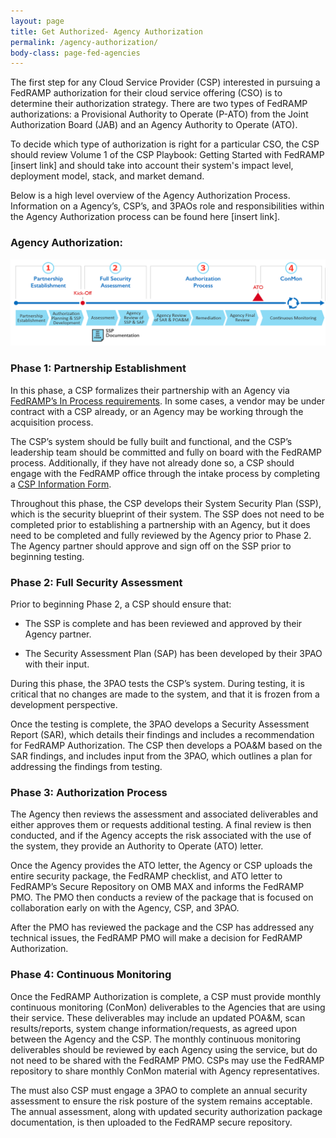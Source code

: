 ```yaml
---
layout: page
title: Get Authorized- Agency Authorization
permalink: /agency-authorization/
body-class: page-fed-agencies
---
```



The first step for any Cloud Service Provider (CSP) interested in pursuing a FedRAMP authorization for their cloud service offering (CSO) is to determine their authorization strategy. There are two types of FedRAMP authorizations: a Provisional Authority to Operate (P-ATO) from the Joint Authorization Board (JAB) and an Agency Authority to Operate (ATO).

To decide which type of authorization is right for a particular CSO, the CSP should review Volume 1 of the CSP Playbook: Getting Started with FedRAMP [insert link] and should take into account their system's impact level, deployment model, stack, and market demand.

Below is a high level overview of the Agency Authorization Process. Information on a Agency’s, CSP’s, and 3PAOs role and responsibilities within the Agency Authorization process can be found here [insert link]. 

### Agency Authorization:

![image alt text](/assets/img/agency-auth.png)

### Phase 1: Partnership Establishment  

In this phase, a CSP formalizes their partnership with an Agency via [FedRAMP’s In Process requirements](https://s3.amazonaws.com/sitesusa/wp-content/uploads/sites/482/2016/06/FedRAMP-Requirements-for-Obtaining-In-Process-Designation_FINAL.pdf). In some cases, a vendor may be under contract with a CSP already, or an Agency may be working through the acquisition process.

The CSP’s system should be fully built and functional, and the CSP’s leadership team should be committed and fully on board with the FedRAMP process. Additionally, if they have not already done so, a CSP should engage with the FedRAMP office through the intake process by completing a [CSP Information Form](https://docs.google.com/a/theclearing.com/forms/d/e/1FAIpQLScU4_x5UK53d0PUUDsOdqWyzUvAN1-yFJ1NxffT7PkGkCiuPg/viewform?c=0&w=1).

Throughout this phase, the CSP develops their System Security Plan (SSP), which is the security blueprint of their system. The SSP does not need to be completed prior to establishing a partnership with an Agency, but it does need to be completed and fully reviewed by the Agency prior to Phase 2. The Agency partner should approve and sign off on the SSP prior to beginning testing. 

### Phase 2: Full Security Assessment 

Prior to beginning Phase 2, a CSP should ensure that:

* The SSP is complete and has been reviewed and approved by their Agency partner.

* The Security Assessment Plan (SAP) has been developed by their 3PAO with their input.

During this phase, the 3PAO tests the CSP’s system. During testing, it is critical that no changes are made to the system, and that it is frozen from a development perspective.

Once the testing is complete, the 3PAO develops a Security Assessment Report (SAR), which details their findings and includes a recommendation for FedRAMP Authorization. The CSP then develops a POA&M based on the SAR findings, and includes input from the 3PAO, which outlines a plan for addressing the findings from testing.

### Phase 3: Authorization Process 

The Agency then reviews the assessment and associated deliverables and either approves them or requests additional testing. A final review is then conducted, and if the Agency accepts the risk associated with the use of the system, they provide an Authority to Operate (ATO) letter.

Once the Agency provides the ATO letter, the Agency or CSP uploads the entire security package, the FedRAMP checklist, and ATO letter to FedRAMP’s Secure Repository on OMB MAX and informs the FedRAMP PMO. The PMO then conducts a review of the package that is focused on collaboration early on with the Agency, CSP, and 3PAO.

After the PMO has reviewed the package and the CSP has addressed any technical issues, the FedRAMP PMO will make a decision for FedRAMP Authorization.

### Phase 4: Continuous Monitoring 

Once the FedRAMP Authorization is complete, a CSP must provide monthly continuous monitoring (ConMon) deliverables to the Agencies that are using their service. These deliverables may include an updated POA&M, scan results/reports, system change information/requests, as agreed upon between the Agency and the CSP. The monthly continuous monitoring deliverables should be reviewed by each Agency using the service, but do not need to be shared with the FedRAMP PMO. CSPs may use the FedRAMP repository to share monthly ConMon material with Agency representatives. 

The must also CSP must engage a 3PAO to complete an annual security assessment to ensure the risk posture of the system remains acceptable. The annual assessment, along with updated security authorization package documentation, is then uploaded to the FedRAMP secure repository. 

